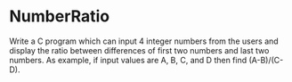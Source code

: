 # NumberRatio

Write a C program which can input 4 integer numbers from the users and display the ratio between differences of first two numbers and last two numbers. As example, if input values are A, B, C, and D then find (A-B)/(C-D).
